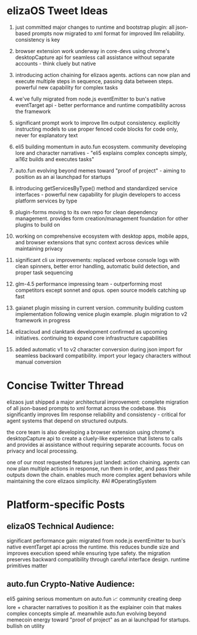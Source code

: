 # elizaOS Tweet Ideas

1. just committed major changes to runtime and bootstrap plugin: all json-based prompts now migrated to xml format for improved llm reliability. consistency is key

2. browser extension work underway in core-devs using chrome's desktopCapture api for seamless call assistance without separate accounts - think cluely but native

3. introducing action chaining for elizaos agents. actions can now plan and execute multiple steps in sequence, passing data between steps. powerful new capability for complex tasks

4. we've fully migrated from node.js eventEmitter to bun's native eventTarget api - better performance and runtime compatibility across the framework

5. significant prompt work to improve llm output consistency. explicitly instructing models to use proper fenced code blocks for code only, never for explanatory text

6. eli5 building momentum in auto.fun ecosystem. community developing lore and character narratives - "eli5 explains complex concepts simply, ai16z builds and executes tasks"

7. auto.fun evolving beyond memes toward "proof of project" - aiming to position as an ai launchpad for startups

8. introducing getServicesByType() method and standardized service interfaces - powerful new capability for plugin developers to access platform services by type

9. plugin-forms moving to its own repo for clean dependency management. provides form creation/management foundation for other plugins to build on

10. working on comprehensive ecosystem with desktop apps, mobile apps, and browser extensions that sync context across devices while maintaining privacy

11. significant cli ux improvements: replaced verbose console logs with clean spinners, better error handling, automatic build detection, and proper task sequencing

12. glm-4.5 performance impressing team - outperforming most competitors except sonnet and opus. open source models catching up fast

13. gaianet plugin missing in current version. community building custom implementation following venice plugin example. plugin migration to v2 framework in progress

14. elizacloud and clanktank development confirmed as upcoming initiatives. continuing to expand core infrastructure capabilities

15. added automatic v1 to v2 character conversion during json import for seamless backward compatibility. import your legacy characters without manual conversion

# Concise Twitter Thread

elizaos just shipped a major architectural improvement: complete migration of all json-based prompts to xml format across the codebase. this significantly improves llm response reliability and consistency - critical for agent systems that depend on structured outputs.

the core team is also developing a browser extension using chrome's desktopCapture api to create a cluely-like experience that listens to calls and provides ai assistance without requiring separate accounts. focus on privacy and local processing.

one of our most requested features just landed: action chaining. agents can now plan multiple actions in response, run them in order, and pass their outputs down the chain. enables much more complex agent behaviors while maintaining the core elizaos simplicity. #AI #OperatingSystem

# Platform-specific Posts

## elizaOS Technical Audience:
significant performance gain: migrated from node.js eventEmitter to bun's native eventTarget api across the runtime. this reduces bundle size and improves execution speed while ensuring type safety. the migration preserves backward compatibility through careful interface design. runtime primitives matter

## auto.fun Crypto-Native Audience:
eli5 gaining serious momentum on auto.fun 📈 community creating deep lore + character narratives to position it as the explainer coin that makes complex concepts simple af. meanwhile auto.fun evolving beyond memecoin energy toward "proof of project" as an ai launchpad for startups. bullish on utility